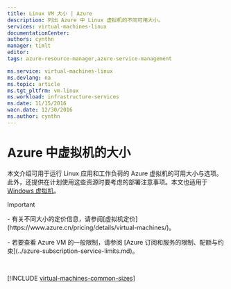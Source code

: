 ```yaml
---
title: Linux VM 大小 | Azure
description: 列出 Azure 中 Linux 虚拟机的不同可用大小。
services: virtual-machines-linux
documentationCenter: 
authors: cynthn
manager: timlt
editor: 
tags: azure-resource-manager,azure-service-management

ms.service: virtual-machines-linux
ms.devlang: na
ms.topic: article
ms.tgt_pltfrm: vm-linux
ms.workload: infrastructure-services
ms.date: 11/15/2016
wacn.date: 12/30/2016
ms.author: cynthn
---
```


# Azure 中虚拟机的大小

本文介绍可用于运行 Linux 应用和工作负荷的 Azure 虚拟机的可用大小与选项。此外，还提供在计划使用这些资源时要考虑的部署注意事项。本文也适用于 [Windows 虚拟机](./virtual-machines-windows-sizes.md)。

>[!IMPORTANT] 
><p>
><p>- 有关不同大小的定价信息，请参阅[虚拟机定价](https://www.azure.cn/pricing/details/virtual-machines/)。
><p>
><p>- 若要查看 Azure VM 的一般限制，请参阅 [Azure 订阅和服务的限制、配额与约束](../azure-subscription-service-limits.md)。

<br>  

[!INCLUDE [virtual-machines-common-sizes](../../includes/virtual-machines-common-sizes.md)]

<!---HONumber=Mooncake_1114_2016-->